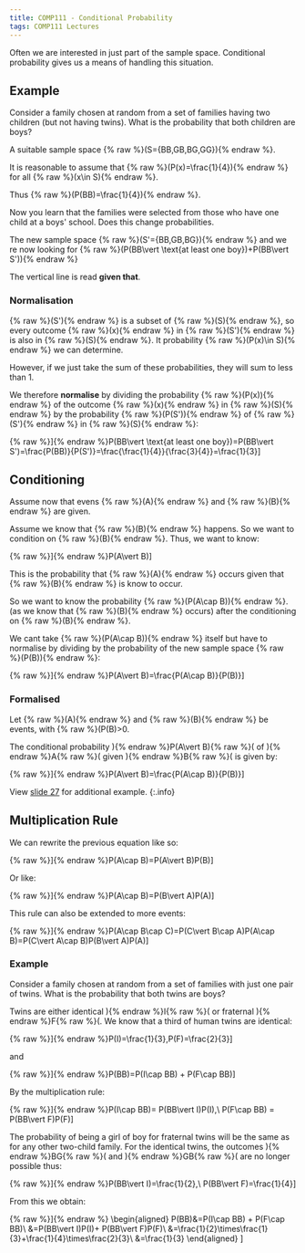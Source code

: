 ```yaml
---
title: COMP111 - Conditional Probability
tags: COMP111 Lectures
---
```

Often we are interested in just part of the sample space. Conditional probability gives us a means of handling this situation.

## Example
Consider a family chosen at random from a set of families having two children (but not having twins). What is the probability that both children are boys?

A suitable sample space {% raw %}\(S=\{BB,GB,BG,GG\}\){% endraw %}.

It is reasonable to assume that {% raw %}\(P(x)=\frac{1}{4}\){% endraw %} for all {% raw %}\(x\in S\){% endraw %}.

Thus {% raw %}\(P(BB)=\frac{1}{4}\){% endraw %}.

Now you learn that the families were selected from those who have one child at a boys' school. Does this change probabilities.

The new sample space {% raw %}\(S'=\{BB,GB,BG\}\){% endraw %} and we re now looking for {% raw %}\(P(BB\vert \text{at least one boy})+P(BB\vert S')\){% endraw %}

The vertical line is read **given that**.

### Normalisation
{% raw %}\(S'\){% endraw %} is a subset of {% raw %}\(S\){% endraw %}, so every outcome {% raw %}\(x\){% endraw %} in {% raw %}\(S'\){% endraw %} is also in {% raw %}\(S\){% endraw %}. It probability {% raw %}\(P(x)\in S\){% endraw %} we can determine.

However, if we just take the sum of these probabilities, they will sum to less than 1. 

We therefore **normalise** by dividing the probability {% raw %}\(P(x)\){% endraw %} of the outcome {% raw %}\(x\){% endraw %} in {% raw %}\(S\){% endraw %} by the probability {% raw %}\(P(S')\){% endraw %} of {% raw %}\(S'\){% endraw %} in {% raw %}\(S\){% endraw %}:

{% raw %}\]{% endraw %}P(BB\vert \text{at least one boy})=P(BB\vert S')=\frac{P(BB)}{P(S')}=\frac{\frac{1}{4}}{\frac{3}{4}}=\frac{1}{3}\]

## Conditioning
Assume now that evens {% raw %}\(A\){% endraw %} and {% raw %}\(B\){% endraw %} are given.

Assume we know that {% raw %}\(B\){% endraw %} happens. So we want to condition on {% raw %}\(B\){% endraw %}. Thus, we want to know:

{% raw %}\]{% endraw %}P(A\vert B)\]

This is the probability that {% raw %}\(A\){% endraw %} occurs given that {% raw %}\(B\){% endraw %} is know to occur.

So we want to know the probability {% raw %}\(P(A\cap B)\){% endraw %}. (as we know that {% raw %}\(B\){% endraw %} occurs) after the conditioning on {% raw %}\(B\){% endraw %}.

We cant take {% raw %}\(P(A\cap B)\){% endraw %} itself but have to normalise by dividing by the probability of the new sample space {% raw %}\(P(B)\){% endraw %}:

{% raw %}\]{% endraw %}P(A\vert B)=\frac{P(A\cap B)}{P(B)}\]

### Formalised
Let {% raw %}\(A\){% endraw %} and {% raw %}\(B\){% endraw %} be events, with {% raw %}\(P(B)>0.

The conditional probability \){% endraw %}P(A\vert B){% raw %}\( of \){% endraw %}A{% raw %}\( given \){% endraw %}B{% raw %}\( is given by: 

{% raw %}\]{% endraw %}P(A\vert B)=\frac{P(A\cap B)}{P(B)}\]

View [slide 27]({{site.baseurl}}/assets/COMP111/Lectures/2020-11-19.pdf) for additional example.
{:.info}

## Multiplication Rule
We can rewrite the previous equation like so:

{% raw %}\]{% endraw %}P(A\cap B)=P(A\vert B)P(B)\]

Or like:

{% raw %}\]{% endraw %}P(A\cap B)=P(B\vert A)P(A)\]

This rule can also be extended to more events:

{% raw %}\]{% endraw %}P(A\cap B\cap C)=P(C\vert B\cap A)P(A\cap B)=P(C\vert A\cap B)P(B\vert A)P(A)\]

### Example
Consider a family chosen at random from a set of families with just one pair of twins. What is the probability that both twins are boys?

Twins  are either identical \){% endraw %}I{% raw %}\( or fraternal \){% endraw %}F{% raw %}\(. We know that a third of human twins are identical:

{% raw %}\]{% endraw %}P(I)=\frac{1}{3},P(F)=\frac{2}{3}\]

and 

{% raw %}\]{% endraw %}P(BB)=P(I\cap BB) + P(F\cap BB)\]

By the multiplication rule:

{% raw %}\]{% endraw %}P(I\cap BB)= P(BB\vert I)P(I),\ P(F\cap BB) = P(BB\vert F)P(F)\]

The probability of being a girl of boy for fraternal twins will be the same as for any other two-child family. For the identical twins, the outcomes \){% endraw %}BG{% raw %}\( and \){% endraw %}GB{% raw %}\( are no longer possible thus:

{% raw %}\]{% endraw %}P(BB\vert I)=\frac{1}{2},\ P(BB\vert F)=\frac{1}{4}\]

From this we obtain:

{% raw %}\]{% endraw %}
\begin{aligned}
P(BB)&=P(I\cap BB) + P(F\cap BB)\\
&=P(BB\vert I)P(I)+ P(BB\vert F)P(F)\\
&=\frac{1}{2}\times\frac{1}{3}+\frac{1}{4}\times\frac{2}{3}\\
&=\frac{1}{3}
\end{aligned}
\]
